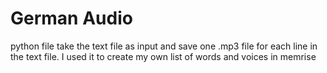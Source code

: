 # German Audio
python file take the text file as input and save one .mp3 file for each line in the text file.
I used it to create my own list of words and voices in memrise
